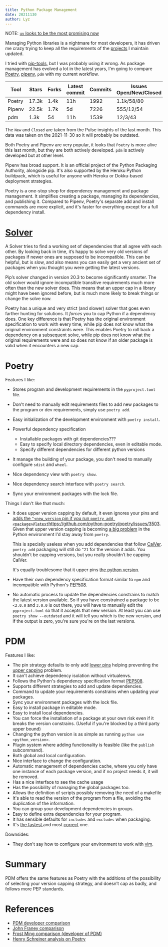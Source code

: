 ```yaml
---
title: Python Package Management
date: 20211130
author: Lyz
---
```


NOTE: [`uv` looks to be the most promising now](https://www.bitecode.dev/p/a-year-of-uv-pros-cons-and-should)

Managing Python libraries is a nightmare for most developers, it has driven me
crazy trying to keep all the requirements of the [projects](projects.md)
I maintain updated.

I tried with [pip-tools](pip_tools.md), but I was probably using it wrong. As
package management has evolved a lot in the latest years, I'm going to compare
[Poetry](python_poetry.md), [pipenv](pipenv.md), `pdm` with my current
workflow.

| Tool   | Stars | Forks | Latest commit | Commits | Issues Open/New/Closed | PR Open/New/Merged |
| ---    | ---   | ---   | ---           | ---     | ---                    | ---                |
| Poetry | 17.3k | 1.4k  | 11h           | 1992    | 1.1k/58/80             | 149/13/77          |
| Pipenv | 22.5k | 1.7k  | 5d            | 7226    | 555/12/54              | 32/0/22            |
| pdm    | 1.3k  | 54    | 11h           | 1539    | 12/3/43                | 3/2/11             |

The `New` and `Closed` are taken from the Pulse insights of the last month. This
data was taken on the 2021-11-30 so it will probably be outdated.

Both Poetry and Pipenv are very popular, it looks that `Poetry` is more alive
this last month, but they are both actively developed. `pdm` is actively
developed but at other level.

Pipenv has broad support. It is an official project of the Python Packaging
Authority, alongside pip. It's also supported by the Heroku Python buildpack,
which is useful for anyone with Heroku or Dokku-based deployment strategies.

Poetry is a one-stop shop for dependency management and package management. It
simplifies creating a package, managing its dependencies, and publishing it.
Compared to Pipenv, Poetry's separate add and install commands are more
explicit, and it's faster for everything except for a full dependency install.

# [Solver](https://iscinumpy.dev/post/bound-version-constraints/#solver)

A Solver tries to find a working set of dependencies that all agree with each
other. By looking back in time, it’s happy to solve very old versions of
packages if newer ones are supposed to be incompatible. This can be helpful, but
is slow, and also means you can easily get a very ancient set of packages when
you thought you were getting the latest versions.

Pip’s solver changed in version 20.3 to become significantly smarter. The old
solver would ignore incompatible transitive requirements much more often than
the new solver does. This means that an upper cap in a library might have been
ignored before, but is much more likely to break things or change the solve
now.

Poetry has a unique and very strict (and slower) solver that goes even farther
hunting for solutions. It *forces* you to cap Python if a dependency does. One
key difference is that Poetry has the original environment specification to work
with every time, while pip does not know what the original environment
constraints were. This enables Poetry to roll back a dependency on a subsequent
solve, while pip does not know what the original requirements were and so does
not know if an older package is valid when it encounters a new cap.

# Poetry

Features I like:

* Stores program and development requirements in the `pyproject.toml`
    file.
* Don't need to manually edit requirements files to add new packages to the
    program or dev requirements, simply use `poetry add`.
* Easy initialization of the development environment with `poetry install`.
* Powerful dependency specification
    * Installable packages with git dependencies???
    * Easy to specify local directory dependencies, even in editable mode.
    * Specify different dependencies for different python versions

* It manage the building of your package, you don't need to manually configure
    `sdist` and `wheel`.
* Nice dependency view with `poetry show`.
* Nice dependency search interface with `poetry search`.
* Sync your environment packages with the lock file.

Things I don't like that much:

* It does upper version capping by default, it even ignores your pins and [adds
    the `^<new_version` pin if you run `poetry add
    <package>@latest`]()https://github.com/python-poetry/poetry/issues/3503.
    Given that upper version capping is becoming [a big problem](versioning.md#upper-version-pinning) in
    the Python environment I'd stay away from `poetry`.

    This is specially useless when you add dependencies that follow
    [CalVer](calendar_versioning.md). `poetry add` packaging will still do
    `^21` for the version it adds. You shouldn’t be capping versions, but you
    really shouldn’t be capping CalVer.

    It's equally troublesome that it upper pins [the python
    version](versioning.md#pinning-the-python-version-is-special).

* Have their own dependency specification format similar to `npm` and
    incompatible with Python's
    [PEP508](https://www.python.org/dev/peps/pep-0508/).

* No automatic process to update the dependencies constrains to match the latest
    version available.  So if you have constrained a package to be `<2.0.0` and
    `3.0.0` is out there, you will have to manually edit the `pyproject.toml` so
    that it accepts that new version. At least you can use `poetry show
    --outdated` and it will tell you which is the new version, and if the output
    is zero, you're sure you're on the last versions.

# PDM

Features I like:

* The pin strategy defaults to only add [lower
    pins](versioning.md#lower-versioning-pinning) helping preventing the [upper
    capping](versioning.md#upper-versioning-pinning) problem.
* It can't achieve dependency isolation without virtualenvs.
* Follows the Python's dependency specification format
    [PEP508](https://www.python.org/dev/peps/pep-0508/).
* Supports different strategies to add and update dependencies.
* Command to update your requirements constrains when updating your packages.
* Sync your environment packages with the lock file.
* Easy to install package in editable mode.
* Easy to install local dependencies.
* You can force the installation of a package at your own risk even if it breaks
    the version constrains. (Useful if you're blocked by a third party upper
    bound)
* Changing the python version is as simple as running `python use
    <python_version>`.
* Plugin system where adding functionality is feasible (like the `publish`
    subcommand).
* Both global and local configuration.
* Nice interface to change the configuration.
* Automatic management of dependencies cache, where you only have one instance
    of each package version, and if no project needs it, it will be removed.
* Has a nice interface to see the cache usage
* Has the possibility of managing the global packages too.
* Allows the definition of scripts possibly removing the need of a makefile
* It's able to read the version of the program from a file, avoiding the
    duplication of the information.
* You can group your development dependencies in groups.
* Easy to define extra dependencies for your program.
* It has sensible defaults for `includes` and `excludes` when packaging.
* It's [the fastest ](https://frostming.com/2021/03-26/pm-review-2021/#result)
    and most
    [correct](https://frostming.com/2021/03-26/pm-review-2021/#correctness)
    one.

Downsides:

* They don't say how to configure your environment to work with
    [vim](https://github.com/pdm-project/pdm/issues/804).

# Summary

PDM offers the same features as Poetry with the additions of the possibility of
selecting your version capping strategy, and doesn’t cap as badly, and follows
more PEP standards.

# References

* [PDM developer comparison](https://dev.to/frostming/a-review-pipenv-vs-poetry-vs-pdm-39b4)
* [John Franey comparison](https://johnfraney.ca/posts/2019/03/06/pipenv-poetry-benchmarks-ergonomics/)
* [Frost Ming comparison (developer of PDM)](https://frostming.com/2021/03-26/pm-review-2021/#result)
* [Henry Schreiner analysis on Poetry](https://iscinumpy.dev/post/poetry-versions/)
